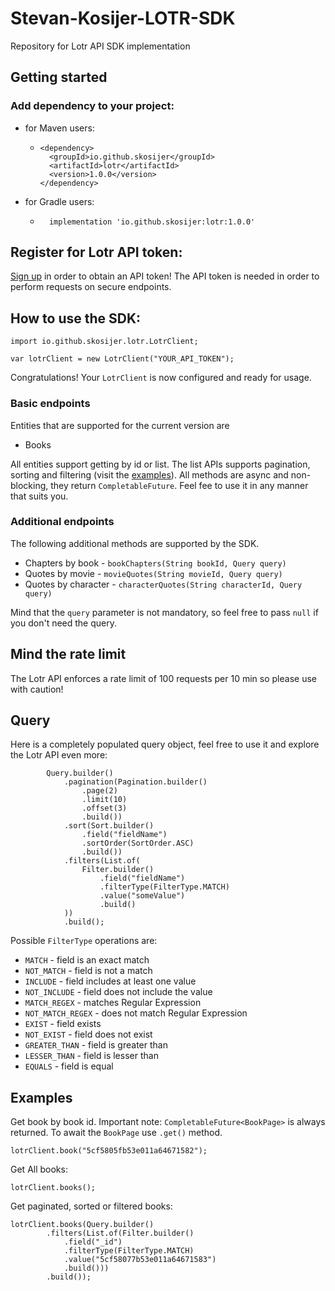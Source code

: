 # Stevan-Kosijer-LOTR-SDK

Repository for Lotr API SDK implementation

## Getting started

### Add dependency to your project:

- for Maven users:
    - ```
      <dependency>
        <groupId>io.github.skosijer</groupId>
        <artifactId>lotr</artifactId>
        <version>1.0.0</version>
      </dependency>
      ```
- for Gradle users:
    - ```
        implementation 'io.github.skosijer:lotr:1.0.0'
      ```

## Register for Lotr API token:

[Sign up](https://the-one-api.dev/sign-up) in order to obtain an API token!
The API token is needed in order to perform requests on secure endpoints.

## How to use the SDK:

```
import io.github.skosijer.lotr.LotrClient;

var lotrClient = new LotrClient("YOUR_API_TOKEN");
```

Congratulations!
Your <code>LotrClient</code> is now configured and ready for usage.

### Basic endpoints

Entities that are supported for the current version are

* Books

[//]: # (* Chapters)

[//]: # (* Characters)

[//]: # (* Movies)

[//]: # (* Quotes)

All entities support getting by id or list.
The list APIs supports pagination, sorting and filtering (visit the [examples](#examples)).
All methods are async and non-blocking, they return <code>CompletableFuture</code>.
Feel fee to use it in any manner that suits you.

### Additional endpoints

The following additional methods are supported by the SDK.

* Chapters by book - `bookChapters(String bookId, Query query)`
* Quotes by movie - `movieQuotes(String movieId, Query query)`
* Quotes by character - `characterQuotes(String characterId, Query query)`

Mind that the `query` parameter is not mandatory, so feel free to pass `null` if you don't need the
query.

## Mind the rate limit

The Lotr API enforces a rate limit of 100 requests per 10 min so please use with caution!

## Query

Here is a completely populated query object, feel free to use it and explore the Lotr API even more:

```
        Query.builder()
            .pagination(Pagination.builder()
                .page(2)
                .limit(10)
                .offset(3)
                .build())
            .sort(Sort.builder()
                .field("fieldName")
                .sortOrder(SortOrder.ASC)
                .build())
            .filters(List.of(
                Filter.builder()
                    .field("fieldName")
                    .filterType(FilterType.MATCH)
                    .value("someValue")
                    .build()
            ))
            .build();
```

Possible `FilterType` operations are:

* `MATCH` - field is an exact match
* `NOT_MATCH` - field is not a match
* `INCLUDE` - field includes at least one value
* `NOT_INCLUDE` - field does not include the value
* `MATCH_REGEX` - matches Regular Expression
* `NOT_MATCH_REGEX` - does not match Regular Expression
* `EXIST` - field exists
* `NOT_EXIST` - field does not exist
* `GREATER_THAN` - field is greater than
* `LESSER_THAN` - field is lesser than
* `EQUALS` - field is equal

## Examples

Get book by book id.
Important note: `CompletableFuture<BookPage>` is always returned.
To await the `BookPage` use `.get()` method.

```
lotrClient.book("5cf5805fb53e011a64671582");
```

Get All books:

```
lotrClient.books();
```

Get paginated, sorted or filtered books:

```
lotrClient.books(Query.builder()
        .filters(List.of(Filter.builder()
            .field("_id")
            .filterType(FilterType.MATCH)
            .value("5cf58077b53e011a64671583")
            .build()))
        .build());
```